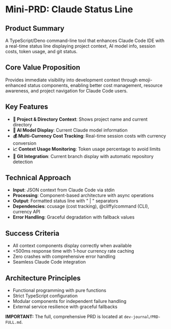 # Mini-PRD: Claude Status Line

## Product Summary
A TypeScript/Deno command-line tool that enhances Claude Code IDE with a real-time status line displaying project context, AI model info, session costs, token usage, and git status.

## Core Value Proposition  
Provides immediate visibility into development context through emoji-enhanced status components, enabling better cost management, resource awareness, and project navigation for Claude Code users.

## Key Features
- **📁 Project & Directory Context**: Shows project name and current directory
- **🤖 AI Model Display**: Current Claude model information  
- **💰 Multi-Currency Cost Tracking**: Real-time session costs with currency conversion
- **📈 Context Usage Monitoring**: Token usage percentage to avoid limits
- **🌿 Git Integration**: Current branch display with automatic repository detection

## Technical Approach
- **Input**: JSON context from Claude Code via stdin
- **Processing**: Component-based architecture with async operations
- **Output**: Formatted status line with " | " separators
- **Dependencies**: ccusage (cost tracking), @cliffy/command (CLI), currency API
- **Error Handling**: Graceful degradation with fallback values

## Success Criteria
- All context components display correctly when available
- <500ms response time with 1-hour currency rate caching
- Zero crashes with comprehensive error handling
- Seamless Claude Code integration

## Architecture Principles
- Functional programming with pure functions
- Strict TypeScript configuration
- Modular components for independent failure handling
- External service resilience with graceful fallbacks

**IMPORTANT:** The full, comprehensive PRD is located at `dev-journal/PRD-FULL.md`.